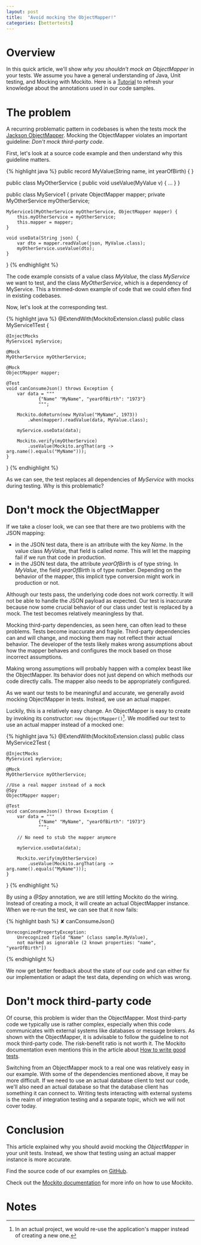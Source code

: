 ```yaml
---
layout: post
title:  "Avoid mocking the ObjectMapper!"
categories: [bettertests]
---
```


# Overview

In this quick article, we'll show _why you shouldn't mock an ObjectMapper_ in your tests.
We assume you have a general understanding of Java, Unit testing, and Mocking with Mockito.
Here is a [Tutorial][mockito-tutorial] to refresh your knowledge about the annotations used in our code samples.

# The problem

A recurring problematic pattern in
codebases is when the tests mock the [Jackson ObjectMapper][jackson].
Mocking the ObjectMapper violates an important guideline: _Don't mock third-party code_.

First, let's look at a source code example and then understand why this guideline matters.

{% highlight java %}
public record MyValue(String name, int yearOfBirth) { }

public class MyOtherService {
    public void useValue(MyValue v) { ... }
}

public class MyService1 {
    private ObjectMapper mapper;
    private MyOtherService myOtherService;

    MyService1(MyOtherService myOtherService, ObjectMapper mapper) {
        this.myOtherService = myOtherService;
        this.mapper = mapper;
    }

    void useData(String json) {
        var dto = mapper.readValue(json, MyValue.class);
        myOtherService.useValue(dto);
    }
}
{% endhighlight %}

The code example consists of a value class _MyValue_, the class _MyService_ we want to test, and the class _MyOtherService_, which is
a dependency of MyService. This a trimmed-down example of code that we could often find in existing codebases.

Now, let's look at the corresponding test.

{% highlight java %}
@ExtendWith(MockitoExtension.class)
public class MyService1Test {

    @InjectMocks
    MyService1 myService;

    @Mock
    MyOtherService myOtherService;

    @Mock
    ObjectMapper mapper;

    @Test
    void canConsumeJson() throws Exception {
        var data = """
                {"Name" "MyName", "yearOfBirth": "1973"}
                """;

        Mockito.doReturn(new MyValue("MyName", 1973))
            .when(mapper).readValue(data, MyValue.class);

        myService.useData(data);

        Mockito.verify(myOtherService)
            .useValue(Mockito.argThat(arg -> arg.name().equals("MyName")));
    }
}
{% endhighlight %}

As we can see, the test replaces all dependencies of _MyService_ with mocks during testing. Why is this problematic?

# Don't mock the ObjectMapper

If we take a closer look, we can see that there are two problems with the JSON mapping:
* in the JSON test data, there is an attribute with the key _Name_. In the value class _MyValue_, that field is called _name_. This will let the mapping fail if we run that code in production.
* in the JSON test data, the attribute _yearOfBirth_ is of type string. In _MyValue_, the field _yearOfBirth_ is of type number. Depending on the behavior of the mapper, this implicit type conversion might work in production or not.

Although our tests pass, the underlying code does not work correctly. It will not be able to handle the JSON payload as expected. Our
test is inaccurate because now some crucial behavior of our class under test is replaced by a mock. The test becomes relatively meaningless by that.

Mocking third-party dependencies, as seen here, can often lead to these problems. Tests become inaccurate and fragile.
Third-party dependencies can and will change, and mocking them may not reflect their actual behavior. The developer of the tests likely makes wrong assumptions about how the mapper behaves and configures the mock based on those incorrect assumptions.

Making wrong assumptions will probably happen with a complex beast like the ObjectMapper.
Its behavior does not just depend on which methods our code directly calls. The mapper also needs to be appropriately configured.

As we want our tests to be meaningful and accurate, we generally avoid mocking ObjectMapper in tests. Instead, we use an actual mapper.

Luckily, this is a relatively easy change. An ObjectMapper is easy to create by invoking its constructor: `new ObjectMapper()`[^1].
We modified our test to use an actual mapper instead of a mocked one:

{% highlight java %}
@ExtendWith(MockitoExtension.class)
public class MyService2Test {

    @InjectMocks
    MyService1 myService;

    @Mock
    MyOtherService myOtherService;

    //Use a real mapper instead of a mock
    @Spy
    ObjectMapper mapper;

    @Test
    void canConsumeJson() throws Exception {
        var data = """
                {"Name" "MyName", "yearOfBirth": "1973"}
                """;

        // No need to stub the mapper anymore

        myService.useData(data);

        Mockito.verify(myOtherService)
            .useValue(Mockito.argThat(arg -> arg.name().equals("MyName")));
    }
}
{% endhighlight %}

By using a _@Spy_ annotation, we are still letting Mockito do the wiring. Instead of creating a mock, it will create an actual ObjectMapper instance. When we re-run
the test, we can see that it now fails:

{% highlight bash %}
✘ canConsumeJson()

    UnrecognizedPropertyException: 
        Unrecognized field "Name" (class sample.MyValue), 
        not marked as ignorable (2 known properties: "name", "yearOfBirth"])
{% endhighlight %}

We now get better feedback about the state of our code and can either fix our implementation or adapt the test data, depending on which was wrong.

# Don't mock third-party code

Of course, this problem is wider than the ObjectMapper.
Most third-party code we typically use is rather complex, especially when this code communicates with external systems like databases or message brokers.
As shown with the ObjectMapper, it is advisable to follow the guideline to not mock third-party code. The risk-benefit ratio is not worth it.
The Mockito documentation even mentions this in the article about [How to write good tests][mockito-how].

Switching from an ObjectMapper mock to a real one was relatively easy in our example.
With some of the dependencies mentioned above, it may be more difficult.
If we need to use an actual database client to test our code, we'll also need an actual database so that the database client has something it can connect to.
Writing tests interacting with external systems is the realm of integration testing and a separate topic, which we will not cover today.

# Conclusion

This article explained why you should avoid mocking the _ObjectMapper_ in your unit tests.
Instead, we show that testing using an actual mapper instance is more accurate.

Find the source code of our examples on [GitHub][github-examples].

Check out the [Mockito documentation][mockito] for more info on how to use Mockito.

[mockito]: https://site.mockito.org/
[mockito-tutorial]: https://www.baeldung.com/mockito-annotations
[jackson]: https://github.com/FasterXML/jackson-docs
[mockito-how]: https://github.com/mockito/mockito/wiki/How-to-write-good-tests#dont-mock-a-type-you-dont-own
[github-examples]: https://github.com/red-green-coding/bettertests-objectmapper-mock

# Notes

[^1]: In an actual project, we would re-use the application's mapper instead of creating a new one.

